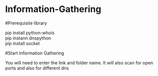 # Information-Gathering

#Prerequisite library 

pip install python-whois
<br>pip instann dnspython
<br>pip install socket

#Start Information Gathering 

You will need to enter the link and folder name. It will also scan for open ports and also for different dns
